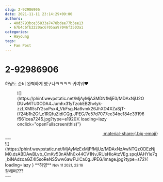 ```yaml
---
slug: 2-92986906
date: 2021-11-11 23:14:29+09:00
authors:
  - 40d3793bce35833a7478bdee77b3ee13
  - 67b4c6fb2220ac6705aa97046f3503a1
categories:
  - Hayoung
tags:
  - Fan Post
---
```


# 2-92986906

<div class="post-container" markdown="1">
<div class="content-container md-sidebar__scrollwrap" markdown="1">

하냥도 준비 완벽하게 했구나ㅋㅋㅋㅋ 귀여워❤️
<figure markdown="1">
![](https://phinf.wevpstatic.net/MjAyMjA3MDNfMjE0/MDAxNjU2ODUwMTU0ODA4.Jumhx31yTzobEB2hvlyk-zzLXMl5sIY2soPsx4_VbFsg.Na6vmk26JhXD4XZaSjT-i724b1h2Gf_c1RQfuZidlCQg.JPEG/7e57d7077ee34bc184c39196f561cea7245.jpg?type=e1920){ loading=lazy onclick="openFullscreen(this)"}
</figure>


</div>
</div>

<div style="text-align: right;" markdown="1">
<a href="https://weverse.io/fromis9/fanpost/2-92986906" style="text-align: right;">:material-share:{.big-emoji}</a>
</div>
---

<div class="comments-container md-sidebar__scrollwrap" markdown="1">
<div class="comment" markdown="1">
<div class='id-container' markdown="1">
![](https://phinf.wevpstatic.net/MjAyMzExMjFfMjUz/MDAxNzAwNTQzODEzNjM0.dsABDAwBLvb_CmKv53nAMh0x44CV1NvJRUsHloAtzVEg.spqUAHYle7q_biNAdzoaGZ4l5soReNS5ww6awFUlCa0g.JPEG/image.jpg?type=s72){ loading=lazy }
**<span class="artist">하영</span>** <small>Nov 11 2021, 23:16</small><br>
</div>
<div class='comment-body' markdown="1">
잘해떠???
</div>
</div>
</div>
---
